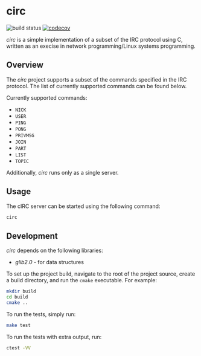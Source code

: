 # circ
![build status](https://travis-ci.com/benlalanes/circ.svg?token=TKyn2Ryua6spkE1fPLDz&branch=master) [![codecov](https://codecov.io/gl/mana-/circ/branch/master/graph/badge.svg?token=Sm7VYUwH18)](https://codecov.io/gl/mana-/circ)


_circ_ is a simple implementation of a subset of the IRC protocol using C, written as an execise in
network programming/Linux systems programming. 

## Overview

The _circ_ project supports a subset of the commands specified in the IRC protocol. The list of currently
supported commands can be found below.

Currently supported commands:
- `NICK`
- `USER`
- `PING`
- `PONG`
- `PRIVMSG`
- `JOIN`
- `PART`
- `LIST`
- `TOPIC`

Additionally, _circ_ runs only as a single server.

## Usage

The cIRC server can be started using the following command:

```bash
circ
```

## Development

_circ_ depends on the following libraries:
- _glib2.0_ - for data structures

To set up the project build, navigate to the root of the project source, create a build
directory, and run the `cmake` executable. For example:

```bash
mkdir build
cd build
cmake ..
```
        
To run the tests, simply run:
```bash
make test
```

To run the tests with extra output, run:
```bash
ctest -VV
```


